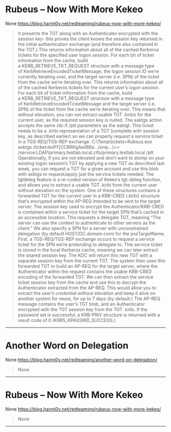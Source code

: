# Rubeus – Now With More Kekeo

None
https://blog.harmj0y.net/redteaming/rubeus-now-with-more-kekeo/
<blockquote>
It presents the TGT along with an Authenticator encrypted with the session key- this proves the client knows the session key returned in the initial authentication exchange (and therefore also contained in the TGT.) This returns information about all of the cached Kerberos tickets for the specified user logon session. For each bit of ticket information from the cache, build a KERB_RETRIEVE_TKT_REQUEST structure with a message type of KerbRetrieveEncodedTicketMessage, the logon session ID we’re currently iterating over, and the target server (i.e. SPN) of the ticket from the cache we’re iterating over. This returns information about all of the cached Kerberos tickets for the current user’s logon session. For each bit of ticket information from the cache, build a KERB_RETRIEVE_TKT_REQUEST structure with a message type of KerbRetrieveEncodedTicketMessage and the target server (i.e. SPN) of the ticket from the cache we’re iterating over. This means that without elevation, you can not extract usable TGT .kirbis for the current user, as the required session key is nulled. The asktgs action accepts the same /dc:X /ptt parameters as the asktgt. This ticket needs to be a .kirbi representation of a TGT (complete with session key, as described earlier) so we can properly request a service ticket in a TGS-REQ/TGS-REP exchange. C:\Temp\tickets>Rubeus.exe asktgs /ticket:doIFFjCCBRKgAwIBBa...(snip...)== /service:LDAP/primary.testlab.local,cifs/primary.testlab.local /ptt Operationally, if you are not elevated and don’t want to stomp on your existing logon session’s TGT by applying a new TGT as described last week, you can request a TGT for a given account and use this blob with asktgs to request/apply just the service tickets needed. The tgtdeleg feature is a re-coded version of Kekeo’s tgt::deleg function, and allows you to extract a usable TGT .kirbi from the current user without elevation on the system. One of these structures contains a forwarded TGT for the current user in a KRB-CRED (.kirbi) structure that’s encrypted within the AP-REQ intended to be sent to the target server. The session key used to encrypt the Authenticator/KRB-CRED is contained within a service ticket for the target SPN that’s cached in an accessible location. This requests a delegate TGT, meaning “The server can use the context to authenticate to other servers as the client.” We also specify a SPN for a server with unconstrained delegation (by default HOST/DC.domain.com) for the pszTargetName. First, a TGS-REQ/TGS-REP exchange occurs to request a service ticket for the SPN we’re pretending to delegate to. This service ticket is stored in the local Kerberos cache, meaning we can later extract the shared session key. The KDC will return this new TGT with a separate session key from the current TGT. The system then uses this forwarded TGT to build an AP-REQ for the target server, where the Authenticator within the request contains the usable KRB-CRED encoding of the forwarded TGT. We can then extract the service ticket session key from the cache and use this to decrypt the Authenticator extracted from the AP-REQ. This would allow you to extract the user’s credential without elevation and keep it alive on another system for reuse, for up to 7 days (by default.) The AP-REQ message contains the user’s TGT blob, and an Authenticator encrypted with the TGT session key from the TGT .kirbi. If the password set is successful, a KRB-PRIV structure is returned with a result code of 0 (KRB5_KPASSWD_SUCCESS.)
</blockquote>

---

# Another Word on Delegation

None
https://blog.harmj0y.net/redteaming/another-word-on-delegation/
<blockquote>
None
</blockquote>

---

# Rubeus – Now With More Kekeo

None
https://blog.harmj0y.net/redteaming/rubeus-now-with-more-kekeo/
<blockquote>
None
</blockquote>

---

